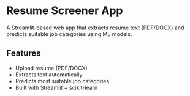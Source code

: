 # Resume Screener App

A Streamlit-based web app that extracts resume text (PDF/DOCX) and predicts suitable job categories using ML models.

## Features
- Upload resume (PDF/DOCX)
- Extracts text automatically
- Predicts most suitable job categories
- Built with Streamlit + scikit-learn


